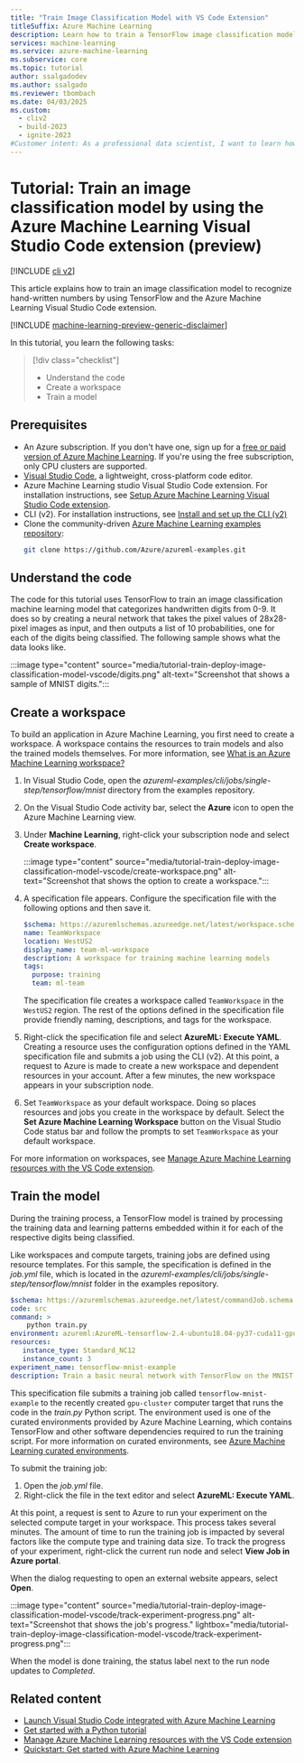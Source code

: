 ```yaml
---
title: "Train Image Classification Model with VS Code Extension"
titleSuffix: Azure Machine Learning
description: Learn how to train a TensorFlow image classification model using the Azure Machine Learning Visual Studio Code extension.
services: machine-learning
ms.service: azure-machine-learning
ms.subservice: core
ms.topic: tutorial
author: ssalgadodev
ms.author: ssalgado
ms.reviewer: tbombach
ms.date: 04/03/2025
ms.custom:
  - cliv2
  - build-2023
  - ignite-2023
#Customer intent: As a professional data scientist, I want to learn how to train an image classification model using TensorFlow and the Azure Machine Learning Visual Studio Code Extension.
---
```


# Tutorial: Train an image classification model by using the Azure Machine Learning Visual Studio Code extension (preview)

[!INCLUDE [cli v2](includes/machine-learning-cli-v2.md)]

This article explains how to train an image classification model to recognize hand-written numbers by using TensorFlow and the Azure Machine Learning Visual Studio Code extension.

[!INCLUDE [machine-learning-preview-generic-disclaimer](includes/machine-learning-preview-generic-disclaimer.md)]

In this tutorial, you learn the following tasks:

> [!div class="checklist"]
> * Understand the code
> * Create a workspace
> * Train a model

## Prerequisites

- An Azure subscription. If you don't have one, sign up for a [free or paid version of Azure Machine Learning](https://azure.microsoft.com/free/). If you're using the free subscription, only CPU clusters are supported.
- [Visual Studio Code](https://code.visualstudio.com/docs/setup/setup-overview), a lightweight, cross-platform code editor.
- Azure Machine Learning studio Visual Studio Code extension. For installation instructions, see [Setup Azure Machine Learning Visual Studio Code extension](./how-to-setup-vs-code.md).
- CLI (v2). For installation instructions, see [Install and set up the CLI (v2)](how-to-configure-cli.md)
- Clone the community-driven [Azure Machine Learning examples repository](https://github.com/Azure/azureml-examples):
    ```bash
    git clone https://github.com/Azure/azureml-examples.git
    ```

## Understand the code

The code for this tutorial uses TensorFlow to train an image classification machine learning model that categorizes handwritten digits from 0-9. It does so by creating a neural network that takes the pixel values of 28x28-pixel images as input, and then outputs a list of 10 probabilities, one for each of the digits being classified. The following sample shows what the data looks like.  

:::image type="content" source="media/tutorial-train-deploy-image-classification-model-vscode/digits.png" alt-text="Screenshot that shows a sample of MNIST digits.":::

## Create a workspace

To build an application in Azure Machine Learning, you first need to create a workspace. A workspace contains the resources to train models and also the trained models themselves. For more information, see [What is an Azure Machine Learning workspace?](./concept-workspace.md)

1. In Visual Studio Code, open the *azureml-examples/cli/jobs/single-step/tensorflow/mnist* directory from the examples repository.
1. On the Visual Studio Code activity bar, select the **Azure** icon to open the Azure Machine Learning view.
1. Under **Machine Learning**, right-click your subscription node and select **Create workspace**.

    :::image type="content" source="media/tutorial-train-deploy-image-classification-model-vscode/create-workspace.png" alt-text="Screenshot that shows the option to create a workspace.":::

1. A specification file appears. Configure the specification file with the following options and then save it.

    ```yml
    $schema: https://azuremlschemas.azureedge.net/latest/workspace.schema.json
    name: TeamWorkspace
    location: WestUS2
    display_name: team-ml-workspace
    description: A workspace for training machine learning models
    tags:
      purpose: training
      team: ml-team
    ```

    The specification file creates a workspace called `TeamWorkspace` in the `WestUS2` region. The rest of the options defined in the specification file provide friendly naming, descriptions, and tags for the workspace.

1. Right-click the specification file and select **AzureML: Execute YAML**. Creating a resource uses the configuration options defined in the YAML specification file and submits a job using the CLI (v2). At this point, a request to Azure is made to create a new workspace and dependent resources in your account. After a few minutes, the new workspace appears in your subscription node.
1. Set `TeamWorkspace` as your default workspace. Doing so places resources and jobs you create in the workspace by default. Select the **Set Azure Machine Learning Workspace** button on the Visual Studio Code status bar and follow the prompts to set `TeamWorkspace` as your default workspace.

For more information on workspaces, see [Manage Azure Machine Learning resources with the VS Code extension](how-to-manage-resources-vscode.md).

## Train the model

During the training process, a TensorFlow model is trained by processing the training data and learning patterns embedded within it for each of the respective digits being classified.

Like workspaces and compute targets, training jobs are defined using resource templates. For this sample, the specification is defined in the *job.yml* file, which is located in the *azureml-examples/cli/jobs/single-step/tensorflow/mnist* folder in the examples repository.

```yml
$schema: https://azuremlschemas.azureedge.net/latest/commandJob.schema.json
code: src
command: >
    python train.py
environment: azureml:AzureML-tensorflow-2.4-ubuntu18.04-py37-cuda11-gpu:48
resources:
   instance_type: Standard_NC12
   instance_count: 3
experiment_name: tensorflow-mnist-example
description: Train a basic neural network with TensorFlow on the MNIST dataset.
```

This specification file submits a training job called `tensorflow-mnist-example` to the recently created `gpu-cluster` computer target that runs the code in the *train.py* Python script. The environment used is one of the curated environments provided by Azure Machine Learning, which contains TensorFlow and other software dependencies required to run the training script. For more information on curated environments, see [Azure Machine Learning curated environments](resource-curated-environments.md).

To submit the training job:

1. Open the *job.yml* file.
1. Right-click the file in the text editor and select **AzureML: Execute YAML**.

At this point, a request is sent to Azure to run your experiment on the selected compute target in your workspace. This process takes several minutes. The amount of time to run the training job is impacted by several factors like the compute type and training data size. To track the progress of your experiment, right-click the current run node and select **View Job in Azure portal**.

When the dialog requesting to open an external website appears, select **Open**.

:::image type="content" source="media/tutorial-train-deploy-image-classification-model-vscode/track-experiment-progress.png" alt-text="Screenshot that shows the job's progress." lightbox="media/tutorial-train-deploy-image-classification-model-vscode/track-experiment-progress.png":::

When the model is done training, the status label next to the run node updates to *Completed*.

## Related content

* [Launch Visual Studio Code integrated with Azure Machine Learning](how-to-launch-vs-code-remote.md)
* [Get started with a Python tutorial](https://code.visualstudio.com/docs/Python/Python-tutorial)
* [Manage Azure Machine Learning resources with the VS Code extension](how-to-manage-resources-vscode.md)
* [Quickstart: Get started with Azure Machine Learning](tutorial-azure-ml-in-a-day.md)
